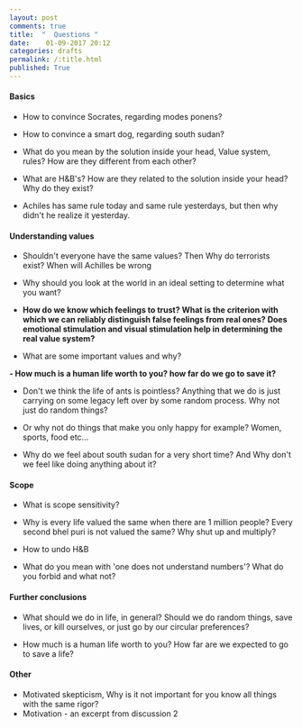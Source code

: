 ```yaml
---
layout: post
comments: true
title:  "  Questions "
date:    01-09-2017 20:12
categories: drafts
permalink: /:title.html
published: True
---
```


#### Basics

- How to convince Socrates, regarding modes ponens?

- How to convince a smart dog, regarding south sudan?

- What do you mean by the solution inside your head, Value system, rules? How are they different from each other?

- What are H&B's? How are they related to the solution inside your head? Why do they exist?

- Achiles has same rule today and same rule yesterdays, but then why didn't he realize it yesterday. 

#### Understanding values

- Shouldn't everyone have the same values? Then Why do terrorists exist? When will Achilles be wrong

- Why should you look at the world in an ideal setting to determine what you want?

- **How do we know which feelings to trust? What is the criterion with which we can reliably distinguish false feelings from real ones? Does emotional stimulation and visual stimulation help in determining the real value system?**

- What are some important values and why?

**- How much is a human life worth to you? how far do we go to save it?**

- Don't we think the life of ants is pointless? Anything that we do is just carrying on some legacy left over by some random process. Why not just do random things?

- Or why not do things that make you only happy for example? Women, sports, food etc...

- Why do we feel about south sudan for a very short time? And Why don't we feel like doing anything about it?

#### Scope

- What is scope sensitivity?

- Why is every life valued the same when there are 1 million people? Every second bhel puri is not valued the same? Why shut up and multiply?

- How to undo H&B

- What do you mean with 'one does not understand numbers'? What do you forbid and what not?

#### Further conclusions

- What should we do in life, in general? Should we do random things, save lives, or kill ourselves, or just go by our circular preferences?

- How much is a human life worth to you? How far are we expected to go to save a life?

#### Other

- Motivated skepticism, Why is it not important for you know all things with the same rigor?
- Motivation - an excerpt from discussion 2
